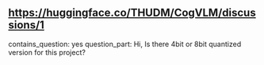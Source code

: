 ## https://huggingface.co/THUDM/CogVLM/discussions/1

contains_question: yes
question_part: Hi, Is there 4bit or 8bit quantized version for this project?